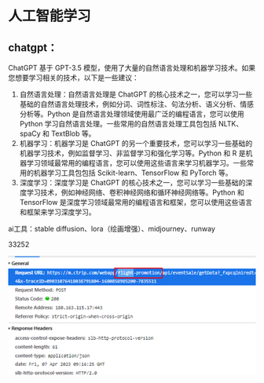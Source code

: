 # 人工智能学习



## chatgpt：



ChatGPT 基于 GPT-3.5 模型，使用了大量的自然语言处理和机器学习技术。如果您想要学习相关的技术，以下是一些建议：

1. 自然语言处理：自然语言处理是 ChatGPT 的核心技术之一，您可以学习一些基础的自然语言处理技术，例如分词、词性标注、句法分析、语义分析、情感分析等。Python 是自然语言处理领域使用最广泛的编程语言，您可以使用 Python 学习自然语言处理。一些常用的自然语言处理工具包包括 NLTK、spaCy 和 TextBlob 等。
2. 机器学习：机器学习是 ChatGPT 的另一个重要技术，您可以学习一些基础的机器学习技术，例如监督学习、非监督学习和强化学习等。Python 和 R 是机器学习领域最常用的编程语言，您可以使用这些语言来学习机器学习。一些常用的机器学习工具包包括 Scikit-learn、TensorFlow 和 PyTorch 等。
3. 深度学习：深度学习是 ChatGPT 的核心技术之一，您可以学习一些基础的深度学习技术，例如神经网络、卷积神经网络和循环神经网络等。Python 和 TensorFlow 是深度学习领域最常用的编程语言和框架，您可以使用这些语言和框架来学习深度学习。



ai工具：stable diffusion、lora（绘画增强）、midjourney、runway



33252

![image-20230407173203502](assets/image-20230407173203502.png)

